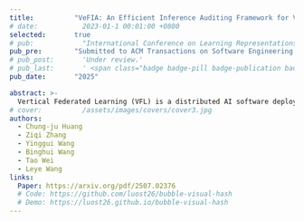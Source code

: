 ```yaml
---
title:          "VeFIA: An Efficient Inference Auditing Framework for Vertical Federated Collaborative Software"
# date:           2023-01-1 00:01:00 +0800
selected:       true
# pub:            "International Conference on Learning Representations (ICLR)"
pub_pre:        "Submitted to ACM Transactions on Software Engineering and Methodology"
# pub_post:       'Under review.'
# pub_last:       ' <span class="badge badge-pill badge-publication badge-success">Spotlight</span>'
pub_date:       "2025"

abstract: >-
  Vertical Federated Learning (VFL) is a distributed AI software deployment mechanism for cross-silo collaboration without accessing participants' data. However, existing VFL work lacks a mechanism to audit the execution correctness of the inference software of the data party. To address this problem, we design a Vertical Federated Inference Auditing (VeFIA) framework. VeFIA helps the task party to audit whether the data party's inference software is executed as expected during large-scale inference without leaking the data privacy of the data party or introducing additional latency to the inference system. The core of VeFIA is that the task party can use the inference results from a framework with Trusted Execution Environments (TEE) and the coordinator to validate the correctness of the data party's computation results. VeFIA guarantees that, as long as the abnormal inference exceeds 5.4%, the task party can detect execution anomalies in the inference software with a probability of 99.99%, without incurring any additional online inference latency. VeFIA's random sampling validation achieves 100% positive predictive value, negative predictive value, and true positive rate in detecting abnormal inference. To the best of our knowledge, this is the first paper to discuss the correctness of inference software execution in VFL.
# cover:          /assets/images/covers/cover3.jpg
authors:
  - Chung-ju Huang
  - Ziqi Zhang
  - Yinggui Wang
  - Binghui Wang
  - Tao Wei
  - Leye Wang
links:
  Paper: https://arxiv.org/pdf/2507.02376
  # Code: https://github.com/luost26/bubble-visual-hash
  # Demo: https://luost26.github.io/bubble-visual-hash
---
```

